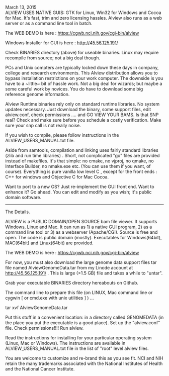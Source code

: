 
March 13, 2015     
ALVIEW USES NATIVE GUIS: GTK for Linux, Win32 for Windows and Cocoa for Mac.  It's fast, trim and zero licensing hassles.   Alview also runs as a web server or as a command line tool in batch. 

<p>The WEB DEMO is here : <a href="https://cgwb.nci.nih.gov/cgi-bin/alview">https://cgwb.nci.nih.gov/cgi-bin/alview</a></p>
<p>Windows Installer for GUI is here : <a href="http://45.56.125.191/">http://45.56.125.191/</a></p>

Check BINARIES directory (above) for useable binaries.  Linux may require recompile from source; not a big deal though.

PCs and Unix compters are typically locked down these days in company, college and research environments.  This Alview distribution allows you to bypass installation restrictions on your work computer.  The downside is you have to a ~little~ bit of hassle work.  Not a big deal for wizards; but maybe a some careful work by novices.  You do have to download some big reference genome information.

Alview Runtime binaries rely only on standard runtime libraries.   No system updates necessary.
Just download the binary, some support files, edit alview.conf,  check permissions .... and GO VIEW YOUR BAMS.
Is that SNP real?   Check and make sure before you schedule a costly verification.  Make sure your snp call is not really noise.

If you wish to compile, please follow instructions in the ALVIEW_USERS_MANUAL.txt file. 

Aside from samtools, compilation and linking uses fairly standard libraries (zlib and run time libraries) .
Short, not complicated "go" files are provided instead of makefiles.  It's that simple: no cmake, 
no vjproj, no qmake, no Interface Builder, no nmake.exe etc. (You can use them if you want, of course).
Everything is pure vanilla low level C , except for the front ends : C++ for windows and Objective C for Mac Cocoa.

Want to port to a new OS?  Just re-implement the GUI front end.  Want to enhance it?  Go ahead.  You can edit and modify as you wish; it's public domain software.

_____

The Details.

ALVIEW is a PUBLIC DOMAIN/OPEN SOURCE bam file viewer.  It supports Windows, Linux and Mac.  It can run as 1) a native GUI program, 2) as a command line tool or 3) as a webserver (Apache/CGI).  Source is free and open.  The code is public domain (mostly).  Executables for Windows(64bit), MAC(64bit) and Linux(64bit) are provided.</p>

<p>The WEB DEMO is here : <a href="https://cgwb.nci.nih.gov/cgi-bin/alview">https://cgwb.nci.nih.gov/cgi-bin/alview</a></p>

For now, you must also download the large genome data support files tar file named 
AlviewGenomeData.tar  from my Linode account at <a href="http://45.56.125.191/">http://45.56.125.191/</a> .  This is large (&gt;1.5 GB) file and takes a while to "untar".  

Grab your executable BINARIES directory hereabouts on Github.  

<p>The   command line  to prepare this file (on LINUX, Mac command line or cygwin [ or cmd.exe with unix utilities ] ) ... 

tar xvf AlviewGenomeData.tar

Put this stuff in a convenient location: in a directory called GENOMEDATA (in the place you put the executable is a good place). 
Set up the "alview.conf" file.
Check permissions!!!! 
Run alview.

<p>Read the instructions for installing for your particular operating system (Linux, Mac or Windows).
The instructions are available in ALVIEW_USERS_MANUAL.txt file in the list of "root" level alview files.</p>

You are welcome to customize and re-brand this as you see fit. NCI and NIH retain the many trademarks associated with the National Institutes of Health and the National Cancer Institute.</p>

